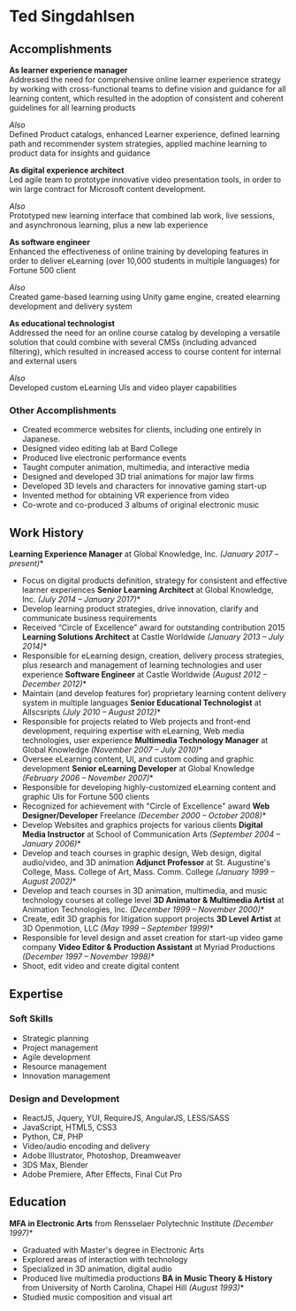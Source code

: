 # Ted Singdahlsen

## Accomplishments
**As learner experience manager**  
Addressed the need for comprehensive online learner experience strategy by working with cross-functional teams to define vision and guidance for all learning content, which resulted in the adoption of consistent and coherent guidelines for all learning products

*Also*  
Defined Product catalogs, enhanced Learner experience, defined learning path and recommender system strategies, applied machine learning to product data for insights and guidance

**As digital experience architect**  
Led agile team to prototype innovative video presentation tools, in order to win large contract for Microsoft content development.

*Also*  
Prototyped new learning interface that combined lab work, live sessions, and asynchronous learning, plus a new lab experience

**As software engineer**  
Enhanced the effectiveness of online training by developing features in order to deliver eLearning (over 10,000 students in multiple languages) for Fortune 500 client

*Also*  
Created game-based learning using Unity game engine, created elearning development and delivery system

**As educational technologist**  
Addressed the need for an online course catalog by developing a versatile solution that could combine with several CMSs (including advanced filtering), which resulted in increased access to course content for internal and external users

*Also*  
Developed custom eLearning UIs and video player capabilities
### Other Accomplishments
* Created ecommerce websites for clients, including one entirely in Japanese.
* Designed video editing lab at Bard College
* Produced live electronic performance events
* Taught computer animation, multimedia, and interactive media
* Designed and developed 3D trial animations for major law firms
* Developed 3D levels and characters for innovative gaming start-up
* Invented method for obtaining VR experience from video
* Co-wrote and co-produced 3 albums of original electronic music

## Work History
**Learning Experience Manager** at Global Knowledge, Inc. *(January 2017 – present)**  
  * Focus on digital products definition, strategy for consistent and effective learner experiences
**Senior Learning Architect** at Global Knowledge, Inc. *(July 2014 – January 2017)**  
  * Develop learning product strategies, drive innovation, clarify and communicate business requirements
  * Received “Circle of Excellence” award for outstanding contribution 2015
**Learning Solutions Architect** at Castle Worldwide *(January 2013 – July 2014)**  
  * Responsible for eLearning design, creation, delivery process strategies, plus research and management of learning technologies and user experience
**Software Engineer** at Castle Worldwide *(August 2012 – December 2012)**  
  * Maintain (and develop features for) proprietary learning content delivery system in multiple languages
**Senior Educational Technologist** at Allscsripts *(July 2010 – August 2012)**  
  * Responsible for projects related to Web projects and front-end development, requiring expertise with eLearning, Web media technologies, user experience
**Multimedia Technology Manager** at Global Knowledge *(November 2007 – July 2010)**  
  * Oversee eLearning content, UI, and custom coding and graphic development
**Senior eLearning Developer** at Global Knowledge *(February 2006 – November 2007)**  
  * Responsible for developing highly-customized eLearning content and graphic UIs for Fortune 500 clients
  * Recognized for achievement with "Circle of Excellence" award
**Web Designer/Developer** Freelance *(December 2000 – October 2008)**  
  * Develop Websites and graphics projects for various clients
**Digital Media Instructor** at School of Communication Arts *(September 2004 – January 2006)**  
  * Develop and teach courses in graphic design, Web design, digital audio/video, and 3D animation
**Adjunct Professor** at St. Augustine's College, Mass. College of Art, Mass. Comm. College *(January 1999 – August 2002)**  
  * Develop and teach courses in 3D animation, multimedia, and music technology courses at college level
**3D Animator & Multimedia Artist** at Animation Technologies, Inc. *(December 1999 – November 2000)**  
  * Create, edit 3D graphis for litigation support projects
**3D Level Artist** at 3D Openmotion, LLC *(May 1999 – September 1999)**  
  * Responsible for level design and asset creation for start-up video game company
**Video Editor & Production Assistant** at Myriad Productions *(December 1997 – November 1998)**  
  * Shoot, edit video and create digital content

## Expertise
### Soft Skills
  * Strategic planning
  * Project management
  * Agile development
  * Resource management
  * Innovation management
### Design and Development
  * ReactJS, Jquery, YUI, RequireJS, AngularJS, LESS/SASS 
  * JavaScript, HTML5, CSS3
  * Python, C#, PHP
  * Video/audio encoding and delivery
  * Adobe Illustrator, Photoshop, Dreamweaver
  * 3DS Max, Blender
  * Adobe Premiere, After Effects, Final Cut Pro

## Education
**MFA in Electronic Arts** from Rensselaer Polytechnic Institute *(December 1997)**  
  * Graduated with Master's degree in Electronic Arts
  * Explored areas of interaction with technology
  * Specialized in 3D animation, digital audio
  * Produced live multimedia productions
**BA in Music Theory & History** from University of North Carolina, Chapel Hill *(August 1993)**  
  * Studied music composition and visual art
